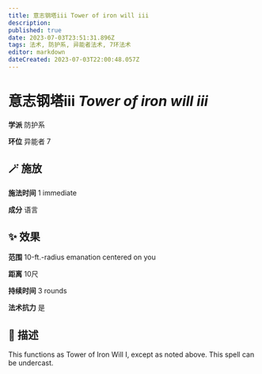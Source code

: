 ```yaml
---
title: 意志钢塔iii Tower of iron will iii
description: 
published: true
date: 2023-07-03T23:51:31.896Z
tags: 法术, 防护系, 异能者法术, 7环法术
editor: markdown
dateCreated: 2023-07-03T22:00:48.057Z
---
```


# **意志钢塔iii** *Tower of iron will iii*

**学派** 防护系 

**环位** 异能者 7

## 🪄 施放

**施法时间** 1 immediate

**成分** 语言

## ✨ 效果  

**范围** 10-ft.-radius emanation centered on you

**距离** 10尺  

**持续时间** 3 rounds 

**法术抗力** 是

## 📖 描述

This functions as Tower of Iron Will I, except as noted above. This spell can be undercast.
    